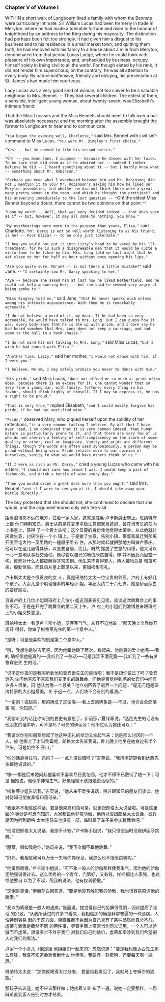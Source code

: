 ### Chapter V of Volume I

 WITHIN a short walk of Longbourn lived a family with whom the Bennets were particularly intimate. Sir William Lucas had been formerly in trade in Meryton, where he had made a tolerable fortune and risen to the honour of knighthood by an address to the King during his mayoralty. The distinction had perhaps been felt too strongly. It had given him a disgust to his business and to his residence in a small market town; and quitting them both, he had removed with his family to a house about a mile from Meryton, denominated from that period Lucas Lodge, where he could think with pleasure of his own importance, and, unshackled by business, occupy himself solely in being civil to all the world. For though elated by his rank, it did not render him supercilious; on the contrary, he was all attention to every body. By nature inoffensive, friendly and obliging, his presentation at St. James's had made him courteous.

Lady Lucas was a very good kind of woman, not too clever to be a valuable neighbour to Mrs. Bennet. -- They had several children. The eldest of them, a sensible, intelligent young woman, about twenty-seven, was Elizabeth's intimate friend.

That the Miss Lucases and the Miss Bennets should meet to talk over a ball was absolutely necessary; and the morning after the assembly brought the former to Longbourn to hear and to communicate.

```"You began the evening well, Charlotte,"``` said Mrs. Bennet with civil self-command to Miss Lucas. ```"You were Mr. Bingley's first choice."```

```"Yes; -- but he seemed to like his second better."```

```"Oh! -- you mean Jane, I suppose -- because he danced with her twice. To be sure that did seem as if he admired her -- indeed I rather believe he did -- I heard something about it -- but I hardly know what -- something about Mr. Robinson."```

```"Perhaps you mean what I overheard between him and Mr. Robinson; did not I mention it to you? Mr. Robinson's asking him how he liked our Meryton assemblies, and whether he did not think there were a great many pretty women in the room, and which he thought the prettiest? and his answering immediately to the last question -- "```Oh! the eldest Miss Bennet beyond a doubt, there cannot be two opinions on that point.```""```

```"Upon my word! -- Well, that was very decided indeed -- that does seem as if -- but, however, it may all come to nothing, you know."```

```"My overhearings were more to the purpose than yours, Eliza,"``` said Charlotte. ```"Mr. Darcy is not so well worth listening to as his friend, is he? -- Poor Eliza! -- to be only just tolerable."```

```"I beg you would not put it into Lizzy's head to be vexed by his ill-treatment; for he is such a disagreeable man that it would be quite a misfortune to be liked by him. Mrs. Long told me last night that he sat close to her for half an hour without once opening his lips."```

```"Are you quite sure, Ma'am? -- is not there a little mistake?"``` said Jane. -- ```"I certainly saw Mr. Darcy speaking to her."```

```"Aye -- because she asked him at last how he liked Netherfield, and he could not help answering her; -- but she said he seemed very angry at being spoke to."```

```"Miss Bingley told me,"``` said Jane, ```"that he never speaks much unless among his intimate acquaintance. With them he is remarkably agreeable."```

```"I do not believe a word of it, my dear. If he had been so very agreeable, he would have talked to Mrs. Long. But I can guess how it was; every body says that he is ate up with pride, and I dare say he had heard somehow that Mrs. Long does not keep a carriage, and had come to the ball in a hack chaise."```

```"I do not mind his not talking to Mrs. Long,"``` said Miss Lucas, ```"but I wish he had danced with Eliza."```

```"Another time, Lizzy,"``` said her mother, ```"I would not dance with him, if I were you."```

```"I believe, Ma'am, I may safely promise you never to dance with him."```

```"His pride,"``` said Miss Lucas, ```"does not offend me so much as pride often does, because there is an excuse for it. One cannot wonder that so very fine a young man, with family, fortune, every thing in his favour, should think highly of himself. If I may so express it, he has a right to be proud."```

```"That is very true,"``` replied Elizabeth, ```"and I could easily forgive his pride, if he had not mortified mine."```

```"Pride,"``` observed Mary, who piqued herself upon the solidity of her reflections, ```"is a very common failing I believe. By all that I have ever read, I am convinced that it is very common indeed, that human nature is particularly prone to it, and that there are very few of us who do not cherish a feeling of self-complacency on the score of some quality or other, real or imaginary. Vanity and pride are different things, though the words are often used synonimously. A person may be proud without being vain. Pride relates more to our opinion of ourselves, vanity to what we would have others think of us."```

```"If I were as rich as Mr. Darcy,"``` cried a young Lucas who came with his sisters, ```"I should not care how proud I was. I would keep a pack of foxhounds, and drink a bottle of wine every day."```

```"Then you would drink a great deal more than you ought,"``` said Mrs. Bennet; ```"and if I were to see you at it, I should take away your bottle directly."```

The boy protested that she should not; she continued to declare that she would, and the argument ended only with the visit.

距离浪博恩不远的地方，住着一家人家，这就是威廉·卢卡斯爵士府上。班纳特府上跟 他们特别知已。爵士从前是在麦里屯做生意起家发迹的，曾在当市长的任内上书皇上，获得 了一个爵士头衔；这个显要的身份使他觉得太荣幸，从此他就讨厌做生意，讨厌住在一个小 镇上，于是歇了生意，告别小镇，带着家属迁到那离开麦里屯大约一英里路的一幢房子里去 住，从那时候起就把那地方叫做卢家庄。他可以在这儿自得其乐，以显要自居，而且，既然 摆脱了生意的纠缠，他大可以一心一意地从事社交活动。他尽管以自己的地位欣然自得，却 并不因此而目空一切，反而对什么人都应酬得非常周到。他生来不肯得罪人，待人接物总是 和蔼可亲，殷勤体贴，而且自从皇上觐见以来，更加彬彬有礼。

卢卡斯太太是个很善良的女 人，真是班纳特太太一位宝贵的邻居。卢府上有好几个孩子。大女儿是个明理懂事的年轻小 姐，年纪大约二十六七岁，她是伊丽莎白的要好朋友。

且说卢府上几位小姐跟班府上几位小 姐这回非要见见面，谈谈这次跳舞会上的事业不可。于是在开完了跳舞会的第二天上午，卢 府上的小姐们到浪博恩来跟班府上的小姐交换意见。

班纳特太太一看见卢卡斯小姐，便客客气气，从容不迫地说：“那天晚上全靠你开场开 得好，你做了彬格莱先生的第一个意中人。”

“是呀；可是他喜欢的倒是第二个意中人。”

“哦，我想你是说吉英吧，因为他跟她跳了两次。看起来，他是真的爱上她呢──我的 确相信他是真的──我听到了一些话──可是我弄不清究竟──我听到了一些有关鲁宾逊先 生的话。”

“说不定你指的是我喻听到他和鲁宾逊先生的谈话吧；我不是跟你说过了吗？鲁宾逊先 生问他喜欢不喜欢我们麦里屯的跳舞会，问他是否觉得到场的女宾们中间有许多人很美，问 他认为哪一个最美？他立刻回答了最后一个问题：“毫无问题是班纳特家的大小姐最美。关 于这一点，人们决不会有别的看法。”

“一定的！说起来，那的确成了定论啦──看上去的确象是──不过，也许会全部落空 呢，你知道。”

“我偷听到的话比你听到的要更有意思了，伊丽莎，”夏绿蒂说。“达西先生的话没有 他朋友的话中听，可不是吗？可怜的伊丽莎！他不过认为她还可以！”

“我请求你别叫丽萃想起了他这种无礼的举动又生起气来；他是那么讨厌的一个人，被 他看上了才叫倒霉呢。郎格太太告诉我说，昨儿晚上他坐在她身边有半个钟头，可是始终不 开口。”

“你的话靠得住吗，妈妈？──一点儿没说错吗？”吉英说。“我清清楚楚看到达西先 生跟她说话的。”

“嘿──那是后来她问起他喜欢不喜欢尼日斐花园，他才不得不已敷衍了她一下；可是 据她说，他似乎非常生气，好象怪她不该跟她说话似的。”

“彬格莱小姐告诉我，”吉英说，“他从来不爱多说话，除非跟知已的朋友们谈谈。他 对待知已朋友非常和蔼可亲。”

“我跟本不相信这种话，要是他果真和蔼可亲，就该跟郎格太太说话啦。可是这里面的 奥妙是可想而知的，大家都说他非常骄傲，他所以没跟郎格太太说话，或许是因为听到朗格 太太连马车也没有一部，临时雇了车子来参加跳舞会吧。”

“他没跟郎格太太说话，我倒不计较，”卢卡斯小姐说，“我只怪他当时没跟伊丽莎跳 舞。”

“丽萃，假如我是你，”她母亲说，“我下次偏不跟他跳舞。”

“妈妈，我相信我可以万无一失地向你保证，我怎么也不跟他跳舞呢。”

“他虽然骄傲，”卢卡斯小姐说，“可不象一般人的骄傲那样使我生气，因为他的骄傲 还勉强说得过去。这么优秀的一个青年，门第好，又有钱，样样都比人家强，也难怪他要自 以为了不起，照我的说法，他有权利骄傲。”

“这倒是真话，”伊丽莎白回答道，“要是他没有触犯我的骄傲，我也很容易原谅他的 骄傲。”

“我以为骄傲是一般人的通病，”曼丽说。她觉得自己的见解很高明，因此提高了谈话 的兴致。“从我所读过的许多书看来，我相信那的确是非常普遍的一种通病，人性特别容易 趋向于这方面，简直谁都不免因为自己具有了某种品质而自命不凡。虚荣与骄傲是截然不同 的两件事，尽管字面上常常当作同义词用，一个人可以骄傲而不虚荣。骄傲多半不外乎我们 对我们自己的估价，虚荣却牵涉到我们希望别人对我们的看法。”

卢家一个小哥儿（他是跟 他姐姐们一起来的）忽然说道：“要是我也像达西先生那么有钱，我真不知道会骄傲到什么 地步呢。我要养一群猎狗，还要每天喝一瓶酒。”

班纳特太太说：“那你就喝得太过分啦， 要量给我看见了，我就马上夺掉你的酒瓶。”

那孩子抗议道，她不应该那样做；她接着又宣 布了一遍，说她一定要那样，一场辩论直到客人告别时方才结束。



